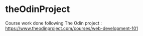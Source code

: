 # theOdinProject

Course work done following The Odin project : https://www.theodinproject.com/courses/web-development-101
